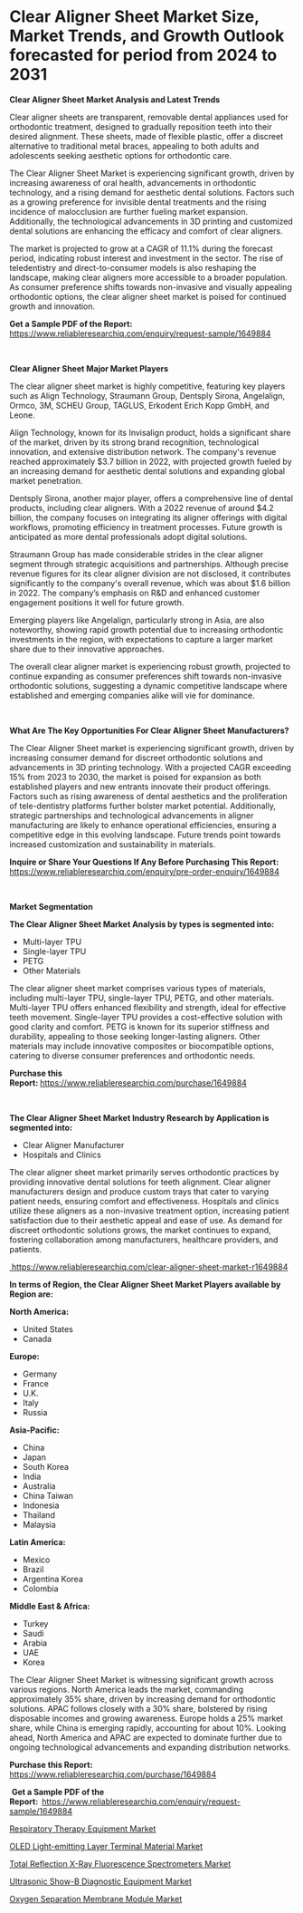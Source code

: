 <p><h1>Clear Aligner Sheet Market Size, Market Trends, and Growth Outlook forecasted for period from 2024 to 2031</h1></p><p><strong>Clear Aligner Sheet Market Analysis and Latest Trends</strong></p>
<p><p>Clear aligner sheets are transparent, removable dental appliances used for orthodontic treatment, designed to gradually reposition teeth into their desired alignment. These sheets, made of flexible plastic, offer a discreet alternative to traditional metal braces, appealing to both adults and adolescents seeking aesthetic options for orthodontic care.</p><p>The Clear Aligner Sheet Market is experiencing significant growth, driven by increasing awareness of oral health, advancements in orthodontic technology, and a rising demand for aesthetic dental solutions. Factors such as a growing preference for invisible dental treatments and the rising incidence of malocclusion are further fueling market expansion. Additionally, the technological advancements in 3D printing and customized dental solutions are enhancing the efficacy and comfort of clear aligners.</p><p>The market is projected to grow at a CAGR of 11.1% during the forecast period, indicating robust interest and investment in the sector. The rise of teledentistry and direct-to-consumer models is also reshaping the landscape, making clear aligners more accessible to a broader population. As consumer preference shifts towards non-invasive and visually appealing orthodontic options, the clear aligner sheet market is poised for continued growth and innovation.</p></p>
<p><strong>Get a Sample PDF of the Report:&nbsp;</strong> <a href="https://www.reliableresearchiq.com/enquiry/request-sample/1649884?utm_campaign=1102&utm_medium=2&utm_source=Github&utm_content=ia&utm_term=08122024&utm_id=clear-aligner-sheet">https://www.reliableresearchiq.com/enquiry/request-sample/1649884</a></p>
<p>&nbsp;</p>
<p><strong>Clear Aligner Sheet Major Market Players</strong></p>
<p><p>The clear aligner sheet market is highly competitive, featuring key players such as Align Technology, Straumann Group, Dentsply Sirona, Angelalign, Ormco, 3M, SCHEU Group, TAGLUS, Erkodent Erich Kopp GmbH, and Leone. </p><p>Align Technology, known for its Invisalign product, holds a significant share of the market, driven by its strong brand recognition, technological innovation, and extensive distribution network. The company's revenue reached approximately $3.7 billion in 2022, with projected growth fueled by an increasing demand for aesthetic dental solutions and expanding global market penetration.</p><p>Dentsply Sirona, another major player, offers a comprehensive line of dental products, including clear aligners. With a 2022 revenue of around $4.2 billion, the company focuses on integrating its aligner offerings with digital workflows, promoting efficiency in treatment processes. Future growth is anticipated as more dental professionals adopt digital solutions.</p><p>Straumann Group has made considerable strides in the clear aligner segment through strategic acquisitions and partnerships. Although precise revenue figures for its clear aligner division are not disclosed, it contributes significantly to the company's overall revenue, which was about $1.6 billion in 2022. The company’s emphasis on R&D and enhanced customer engagement positions it well for future growth.</p><p>Emerging players like Angelalign, particularly strong in Asia, are also noteworthy, showing rapid growth potential due to increasing orthodontic investments in the region, with expectations to capture a larger market share due to their innovative approaches.</p><p>The overall clear aligner market is experiencing robust growth, projected to continue expanding as consumer preferences shift towards non-invasive orthodontic solutions, suggesting a dynamic competitive landscape where established and emerging companies alike will vie for dominance.</p></p>
<p>&nbsp;</p>
<p><strong>What Are The Key Opportunities For Clear Aligner Sheet Manufacturers?</strong></p>
<p><p>The Clear Aligner Sheet market is experiencing significant growth, driven by increasing consumer demand for discreet orthodontic solutions and advancements in 3D printing technology. With a projected CAGR exceeding 15% from 2023 to 2030, the market is poised for expansion as both established players and new entrants innovate their product offerings. Factors such as rising awareness of dental aesthetics and the proliferation of tele-dentistry platforms further bolster market potential. Additionally, strategic partnerships and technological advancements in aligner manufacturing are likely to enhance operational efficiencies, ensuring a competitive edge in this evolving landscape. Future trends point towards increased customization and sustainability in materials.</p></p>
<p><strong>Inquire or Share Your Questions If Any Before Purchasing This Report:</strong> <a href="https://www.reliableresearchiq.com/enquiry/pre-order-enquiry/1649884?utm_campaign=1102&utm_medium=2&utm_source=Github&utm_content=ia&utm_term=08122024&utm_id=clear-aligner-sheet">https://www.reliableresearchiq.com/enquiry/pre-order-enquiry/1649884</a></p>
<p>&nbsp;</p>
<p><strong>Market Segmentation</strong></p>
<p><strong>The Clear Aligner Sheet Market Analysis by types is segmented into:</strong></p>
<p><ul><li>Multi-layer TPU</li><li>Single-layer TPU</li><li>PETG</li><li>Other Materials</li></ul></p>
<p><p>The clear aligner sheet market comprises various types of materials, including multi-layer TPU, single-layer TPU, PETG, and other materials. Multi-layer TPU offers enhanced flexibility and strength, ideal for effective teeth movement. Single-layer TPU provides a cost-effective solution with good clarity and comfort. PETG is known for its superior stiffness and durability, appealing to those seeking longer-lasting aligners. Other materials may include innovative composites or biocompatible options, catering to diverse consumer preferences and orthodontic needs.</p></p>
<p><strong>Purchase this Report:&nbsp;</strong><a href="https://www.reliableresearchiq.com/purchase/1649884?utm_campaign=1102&utm_medium=2&utm_source=Github&utm_content=ia&utm_term=08122024&utm_id=clear-aligner-sheet">https://www.reliableresearchiq.com/purchase/1649884</a></p>
<p>&nbsp;</p>
<p><strong>The Clear Aligner Sheet Market Industry Research by Application is segmented into:</strong></p>
<p><ul><li>Clear Aligner Manufacturer</li><li>Hospitals and Clinics</li></ul></p>
<p><p>The clear aligner sheet market primarily serves orthodontic practices by providing innovative dental solutions for teeth alignment. Clear aligner manufacturers design and produce custom trays that cater to varying patient needs, ensuring comfort and effectiveness. Hospitals and clinics utilize these aligners as a non-invasive treatment option, increasing patient satisfaction due to their aesthetic appeal and ease of use. As demand for discreet orthodontic solutions grows, the market continues to expand, fostering collaboration among manufacturers, healthcare providers, and patients.</p></p>
<p><a href="https://www.reliableresearchiq.com/clear-aligner-sheet-market-r1649884?utm_campaign=1102&utm_medium=2&utm_source=Github&utm_content=ia&utm_term=08122024&utm_id=clear-aligner-sheet">&nbsp;https://www.reliableresearchiq.com/clear-aligner-sheet-market-r1649884</a></p>
<p><strong>In terms of Region, the Clear Aligner Sheet Market Players available by Region are:</strong></p>
<p>
    <p> <strong> North America: </strong>
        <ul>
            <li>United States</li>
            <li>Canada</li>
        </ul>
        </p> 
    <p> <strong> Europe: </strong>
        <ul>
            <li>Germany</li>
            <li>France</li>
            <li>U.K.</li>
            <li>Italy</li>
            <li>Russia</li>
        </ul>
        </p> 
    <p> <strong> Asia-Pacific: </strong>
        <ul>
            <li>China</li>
            <li>Japan</li>
            <li>South Korea</li>
            <li>India</li>
            <li>Australia</li>
            <li>China Taiwan</li>
            <li>Indonesia</li>
            <li>Thailand</li>
            <li>Malaysia</li>
        </ul>
        </p> 
    <p> <strong> Latin America: </strong>
        <ul>
            <li>Mexico</li>
            <li>Brazil</li>
            <li>Argentina Korea</li>
            <li>Colombia</li>
        </ul>
        </p> 
    <p> <strong> Middle East & Africa: </strong>
        <ul>
            <li>Turkey</li>
            <li>Saudi</li>
            <li>Arabia</li>
            <li>UAE</li>
            <li>Korea</li>
        </ul>
    </p>
    </p>
<p><p>The Clear Aligner Sheet Market is witnessing significant growth across various regions. North America leads the market, commanding approximately 35% share, driven by increasing demand for orthodontic solutions. APAC follows closely with a 30% share, bolstered by rising disposable incomes and growing awareness. Europe holds a 25% market share, while China is emerging rapidly, accounting for about 10%. Looking ahead, North America and APAC are expected to dominate further due to ongoing technological advancements and expanding distribution networks.</p></p>
<p><strong>Purchase this Report: </strong><a href="https://www.reliableresearchiq.com/purchase/1649884?utm_campaign=1102&utm_medium=2&utm_source=Github&utm_content=ia&utm_term=08122024&utm_id=clear-aligner-sheet">https://www.reliableresearchiq.com/purchase/1649884</a></p>
<p>&nbsp;<strong>Get a Sample PDF of the Report:&nbsp;&nbsp;</strong><a href="https://www.reliableresearchiq.com/enquiry/request-sample/1649884?utm_campaign=1102&utm_medium=2&utm_source=Github&utm_content=ia&utm_term=08122024&utm_id=clear-aligner-sheet">https://www.reliableresearchiq.com/enquiry/request-sample/1649884</a></p>
<p><strong></strong></p>
<p><p><a href="https://www.linkedin.com/pulse/respiratory-therapy-equipment-market-outlook-2024-2031-regional-yy09f?utm_campaign=1102&utm_medium=2&utm_source=Github&utm_content=ia&utm_term=08122024&utm_id=clear-aligner-sheet">Respiratory Therapy Equipment Market</a></p><p><a href="https://issuu.com/reportprime-2/docs/oled-light-emitting-layer-terminal-material-market?utm_campaign=1102&utm_medium=2&utm_source=Github&utm_content=ia&utm_term=08122024&utm_id=clear-aligner-sheet">OLED Light-emitting Layer Terminal Material Market</a></p><p><a href="https://www.linkedin.com/pulse/the-sympatico-insight-9odme?utm_campaign=1102&utm_medium=2&utm_source=Github&utm_content=ia&utm_term=08122024&utm_id=clear-aligner-sheet">Total Reflection X-Ray Fluorescence Spectrometers Market</a></p><p><a href="https://www.linkedin.com/pulse/ultrasonic-show-b-diagnostic-equipment-market-overview-forecasted-gcv0f?utm_campaign=1102&utm_medium=2&utm_source=Github&utm_content=ia&utm_term=08122024&utm_id=clear-aligner-sheet">Ultrasonic Show-B Diagnostic Equipment Market</a></p><p><a href="https://issuu.com/reportprime-2/docs/oxygen-separation-membrane-module-market-size-2030?utm_campaign=1102&utm_medium=2&utm_source=Github&utm_content=ia&utm_term=08122024&utm_id=clear-aligner-sheet">Oxygen Separation Membrane Module Market</a></p></p>
